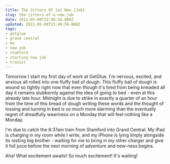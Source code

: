 ```yaml
---
title: The Jitters Of [a] New [Job]
slug: the-jitters-of-a-new-job
date: 2011-05-08T23:49:56.000Z
updated: 2011-05-08T23:49:56.000Z
tags:
- getglue
- grand central
- me
- new job
- stamford
- starting new job
- transit
---
```


Tomorrow I start my first day of work at GetGlue.  I'm nervous, excited, and anxious all rolled into one fluffy ball of dough.  This fluffy ball of dough is wound so tightly right now that even though it's tired from being kneaded all day it remains stubbornly against the idea of going to bed - even at this already late hour.  Midnight is due to strike in exactly a quarter of an hour from the time of this bread of dough writing these words and the thought of tossing and turning in bed is so much more alarming than the eventually regret of dreadfully weariness on a Monday that will feel nothing like a Monday.

I'm due to catch the 8:37am train from Stamford into Grand Central.  My iPad is charging in my room while I write, and my iPhone is lying limply alongside its resting big brother - waiting for me to bring in my other charger and give it full juice before the next morning of adventure and new-ness begins.

Aha!  What excitement awaits!  So much excitement!  It's waiting!
